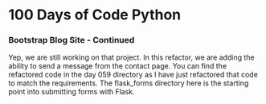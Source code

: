# 100 Days of Code Python

### Bootstrap Blog Site - Continued
Yep, we are still working on that project. In this refactor, we are
adding the ability to send a message from the contact page. You can
find the refactored code in the day 059 directory as I have just 
refactored that code to match the requirements. The flask_forms 
directory here is the starting point into submitting forms with
Flask. 